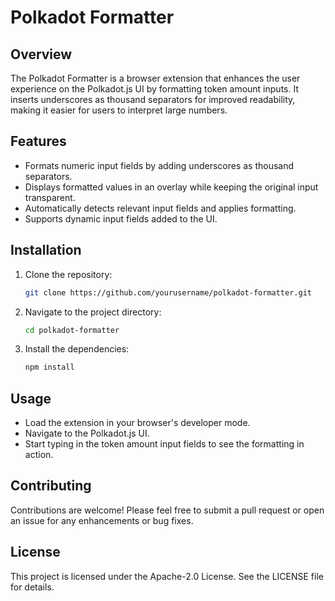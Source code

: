 # Polkadot Formatter

## Overview

The Polkadot Formatter is a browser extension that enhances the user experience on the Polkadot.js UI by formatting token amount inputs. It inserts underscores as thousand separators for improved readability, making it easier for users to interpret large numbers.

## Features

- Formats numeric input fields by adding underscores as thousand separators.
- Displays formatted values in an overlay while keeping the original input transparent.
- Automatically detects relevant input fields and applies formatting.
- Supports dynamic input fields added to the UI.

## Installation

1. Clone the repository:

   ```bash
   git clone https://github.com/yourusername/polkadot-formatter.git
   ```

2. Navigate to the project directory:

   ```bash
   cd polkadot-formatter
   ```

3. Install the dependencies:

   ```bash
   npm install
   ```

## Usage

- Load the extension in your browser's developer mode.
- Navigate to the Polkadot.js UI.
- Start typing in the token amount input fields to see the formatting in action.

## Contributing

Contributions are welcome! Please feel free to submit a pull request or open an issue for any enhancements or bug fixes.

## License

This project is licensed under the Apache-2.0 License. See the LICENSE file for details.
